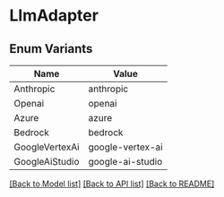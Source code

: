 # LlmAdapter

## Enum Variants

| Name | Value |
|---- | -----|
| Anthropic | anthropic |
| Openai | openai |
| Azure | azure |
| Bedrock | bedrock |
| GoogleVertexAi | google-vertex-ai |
| GoogleAiStudio | google-ai-studio |


[[Back to Model list]](../README.md#documentation-for-models) [[Back to API list]](../README.md#documentation-for-api-endpoints) [[Back to README]](../README.md)


